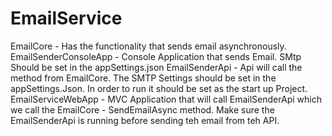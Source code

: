 # EmailService
EmailCore - Has the functionality that sends email asynchronously.
EmailSenderConsoleApp - Console Application that sends Email. SMtp Should be set in the appSettings.json
EmailSenderApi - Api will call the method from EmailCore. The SMTP Settings should be set in the appSettings.Json. In order to run it should be set as the start up Project.
EmailServiceWebApp - MVC Application that will call EmailSenderApi which we call the EmailCore - SendEmailAsync method. Make sure the EmailSenderApi is running before sending teh email from teh API.  
